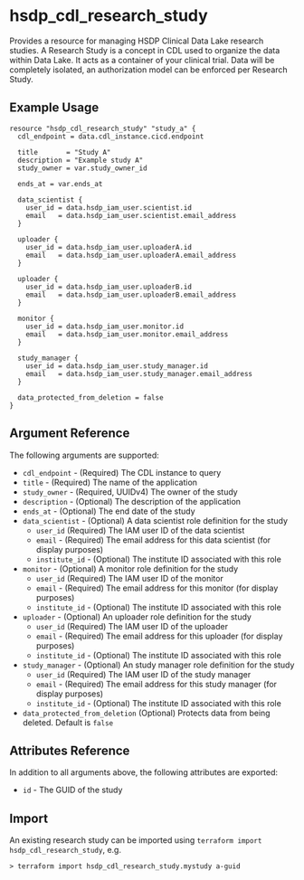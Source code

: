 # hsdp_cdl_research_study

Provides a resource for managing HSDP Clinical Data Lake research studies.
A Research Study is a concept in CDL used to organize the data within Data Lake. 
It acts as a container of your clinical trial. Data will be completely isolated,
an authorization model can be enforced per Research Study.

## Example Usage

```hcl
resource "hsdp_cdl_research_study" "study_a" {
  cdl_endpoint = data.cdl_instance.cicd.endpoint
  
  title       = "Study A"
  description = "Example study A"
  study_owner = var.study_owner_id
          
  ends_at = var.ends_at
  
  data_scientist {
    user_id = data.hsdp_iam_user.scientist.id
    email   = data.hsdp_iam_user.scientist.email_address
  }
  
  uploader {
    user_id = data.hsdp_iam_user.uploaderA.id
    email   = data.hsdp_iam_user.uploaderA.email_address
  }
  
  uploader {
    user_id = data.hsdp_iam_user.uploaderB.id
    email   = data.hsdp_iam_user.uploaderB.email_address
  }
  
  monitor {
    user_id = data.hsdp_iam_user.monitor.id
    email   = data.hsdp_iam_user.monitor.email_address
  }
  
  study_manager {
    user_id = data.hsdp_iam_user.study_manager.id
    email   = data.hsdp_iam_user.study_manager.email_address
  }

  data_protected_from_deletion = false
} 
```

## Argument Reference

The following arguments are supported:

* `cdl_endpoint` - (Required) The CDL instance to query
* `title` - (Required) The name of the application
* `study_owner` - (Required, UUIDv4) The owner of the study
* `description` - (Optional) The description of the application
* `ends_at` - (Optional) The end date of the study
* `data_scientist` - (Optional) A data scientist role definition for the study
  * `user_id` (Required) The IAM user ID of the data scientist
  * `email` - (Required) The email address for this data scientist (for display purposes)
  * `institute_id` - (Optional) The institute ID associated with this role
* `monitor` - (Optional) A monitor role definition for the study
    * `user_id` (Required) The IAM user ID of the monitor
    * `email` - (Required) The email address for this monitor (for display purposes)
    * `institute_id` - (Optional) The institute ID associated with this role
* `uploader` - (Optional) An uploader role definition for the study
    * `user_id` (Required) The IAM user ID of the uploader
    * `email` - (Required) The email address for this uploader (for display purposes)
    * `institute_id` - (Optional) The institute ID associated with this role    
* `study_manager` - (Optional) An study manager role definition for the study
    * `user_id` (Required) The IAM user ID of the study manager
    * `email` - (Required) The email address for this study manager (for display purposes)
    * `institute_id` - (Optional) The institute ID associated with this role
* `data_protected_from_deletion` (Optional) Protects data from being deleted. Default is `false`


## Attributes Reference

In addition to all arguments above, the following attributes are exported:

* `id` - The GUID of the study

## Import

An existing research study can be imported using `terraform import hsdp_cdl_research_study`, e.g.

```shell
> terraform import hsdp_cdl_research_study.mystudy a-guid
```

